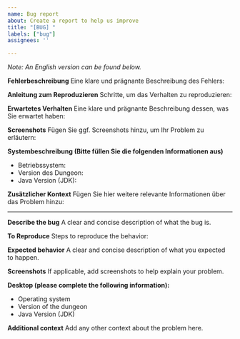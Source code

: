 ```yaml
---
name: Bug report
about: Create a report to help us improve
title: "[BUG] "
labels: ["bug"]
assignees: ''

---
```


*Note: An English version can be found below.*

**Fehlerbeschreibung**
Eine klare und prägnante Beschreibung des Fehlers:

**Anleitung zum Reproduzieren**
Schritte, um das Verhalten zu reproduzieren:

**Erwartetes Verhalten**
Eine klare und prägnante Beschreibung dessen, was Sie erwartet haben:

**Screenshots**
Fügen Sie ggf. Screenshots hinzu, um Ihr Problem zu erläutern:

**Systembeschreibung (Bitte füllen Sie die folgenden Informationen aus)**
- Betriebssystem:
- Version des Dungeon:
- Java Version (JDK):

**Zusätzlicher Kontext**
Fügen Sie hier weitere relevante Informationen über das Problem hinzu:

------------------------------------------------------------------------------------

**Describe the bug**
A clear and concise description of what the bug is.

**To Reproduce**
Steps to reproduce the behavior:

**Expected behavior**
A clear and concise description of what you expected to happen.

**Screenshots**
If applicable, add screenshots to help explain your problem.

**Desktop (please complete the following information):**
 - Operating system
 - Version of the dungeon
 - Java Version (JDK)

**Additional context**
Add any other context about the problem here.

